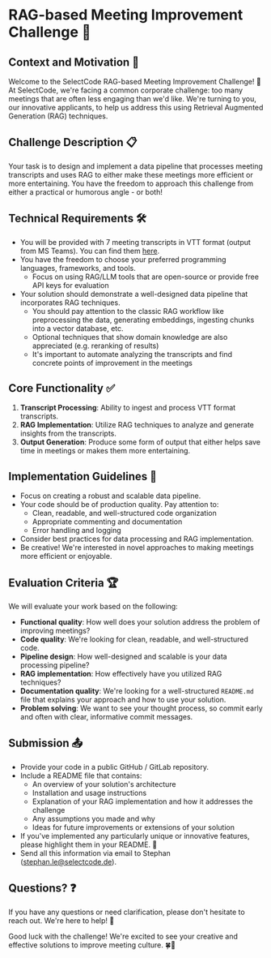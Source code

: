 # RAG-based Meeting Improvement Challenge 🚀

## Context and Motivation 🌟

Welcome to the SelectCode RAG-based Meeting Improvement Challenge! 🎉 At SelectCode, we're facing a common corporate challenge: too many meetings that are often less engaging than we'd like. We're turning to you, our innovative applicants, to help us address this using Retrieval Augmented Generation (RAG) techniques.

## Challenge Description 📋

Your task is to design and implement a data pipeline that processes meeting transcripts and uses RAG to either make these meetings more efficient or more entertaining. You have the freedom to approach this challenge from either a practical or humorous angle - or both!

## Technical Requirements 🛠️

- You will be provided with 7 meeting transcripts in VTT format (output from MS Teams). You can find them [here](https://drive.google.com/drive/folders/1S7hJ5U6nGClbatBSZuaQpzsaA6Q2ElE3).
- You have the freedom to choose your preferred programming languages, frameworks, and tools.
  - Focus on using RAG/LLM tools that are open-source or provide free API keys for evaluation
- Your solution should demonstrate a well-designed data pipeline that incorporates RAG techniques.
  - You should pay attention to the classic RAG workflow like preprocessing the data, generating embeddings, ingesting chunks into a vector database, etc.
  - Optional techniques that show domain knowledge are also appreciated (e.g. reranking of results)
  - It's important to automate analyzing the transcripts and find concrete points of improvement in the meetings

## Core Functionality ✅

1. **Transcript Processing**: Ability to ingest and process VTT format transcripts.
2. **RAG Implementation**: Utilize RAG techniques to analyze and generate insights from the transcripts.
3. **Output Generation**: Produce some form of output that either helps save time in meetings or makes them more entertaining.

## Implementation Guidelines 📝

- Focus on creating a robust and scalable data pipeline.
- Your code should be of production quality. Pay attention to:
  - Clean, readable, and well-structured code organization
  - Appropriate commenting and documentation
  - Error handling and logging
- Consider best practices for data processing and RAG implementation.
- Be creative! We're interested in novel approaches to making meetings more efficient or enjoyable.

## Evaluation Criteria 🏆

We will evaluate your work based on the following:

- **Functional quality**: How well does your solution address the problem of improving meetings?
- **Code quality**: We're looking for clean, readable, and well-structured code.
- **Pipeline design**: How well-designed and scalable is your data processing pipeline?
- **RAG implementation**: How effectively have you utilized RAG techniques?
- **Documentation quality**: We're looking for a well-structured `README.md` file that explains your approach and how to use your solution.
- **Problem solving**: We want to see your thought process, so commit early and often with clear, informative commit messages.

## Submission 📤

- Provide your code in a public GitHub / GitLab repository.
- Include a README file that contains:
  - An overview of your solution's architecture
  - Installation and usage instructions
  - Explanation of your RAG implementation and how it addresses the challenge
  - Any assumptions you made and why
  - Ideas for future improvements or extensions of your solution
- If you've implemented any particularly unique or innovative features, please highlight them in your README. 🌟
- Send all this information via email to Stephan (stephan.le@selectcode.de).

## Questions? ❓

If you have any questions or need clarification, please don't hesitate to reach out. We're here to help! 📧

Good luck with the challenge! We're excited to see your creative and effective solutions to improve meeting culture. 🍀🚀